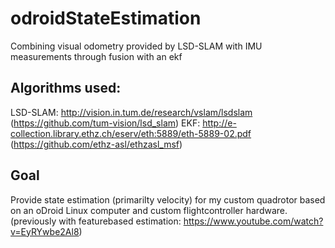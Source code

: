 # odroidStateEstimation
Combining visual odometry provided by LSD-SLAM with IMU measurements through fusion with an ekf

## Algorithms used:
LSD-SLAM: http://vision.in.tum.de/research/vslam/lsdslam (https://github.com/tum-vision/lsd_slam)
EKF: http://e-collection.library.ethz.ch/eserv/eth:5889/eth-5889-02.pdf (https://github.com/ethz-asl/ethzasl_msf)

## Goal
Provide state estimation (primarilty velocity) for my custom quadrotor based on an oDroid Linux computer and custom flightcontroller hardware.
(previously with featurebased estimation: https://www.youtube.com/watch?v=EyRYwbe2Al8)
